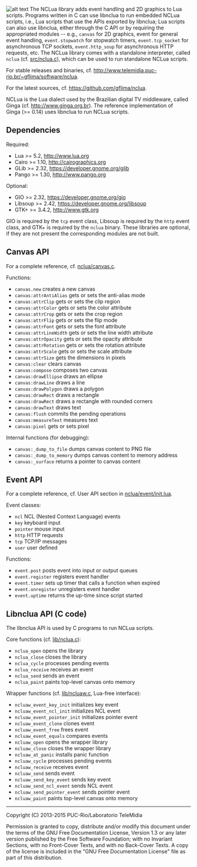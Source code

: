 ![alt text](http://www.telemidia.puc-rio.br/~gflima/software/nclua/logo.png "NCLua = NCL + Lua")
The NCLua library adds event handling and 2D graphics to Lua scripts.
Programs written in C can use libnclua to run embedded NCLua scripts, i.e.,
Lua scripts that use the APIs exported by libnclua; Lua scripts can also use
libnclua, either through the C API or by requiring the appropriated modules
-- e.g., `canvas` for 2D graphics, event for general event handling,
`event.stopwatch` for stopwatch timers, `event.tcp_socket` for asynchronous
TCP sockets, `event.http_soup` for asynchronous HTTP requests, etc.  The
NCLua library comes with a standalone interpreter, called `nclua`
(cf. [src/nclua.c](src/nclua.c)), which can be used to run standalone NCLua
scripts.

For stable releases and binaries, cf.
http://www.telemidia.puc-rio.br/~gflima/software/nclua.

For the latest sources, cf.
https://github.com/gflima/nclua.

NCLua is the Lua dialect used by the Brazilian digital TV middleware, called
Ginga (cf. http://www.ginga.org.br).  The reference implementation of
Ginga (>= 0.14) uses libnclua to run NCLua scripts.

Dependencies
------------

Required:
* Lua >= 5.2, http://www.lua.org
* Cairo >= 1.10, http://cairographics.org
* GLib >= 2.32, https://developer.gnome.org/glib
* Pango >= 1.30, http://www.pango.org

Optional:
* GIO >= 2.32, https://developer.gnome.org/gio
* Libsoup >= 2.42, https://developer.gnome.org/libsoup
* GTK+ >= 3.4.2, http://www.gtk.org

GIO is required by the `tcp` event class, Libsoup is required by the `http`
event class, and GTK+ is required by the `nclua` binary.  These libraries
are optional, if they are not present the corresponding modules are not
built.

Canvas API
----------

For a complete reference, cf. [nclua/canvas.c](nclua/canvas.c).

Functions:
* `canvas.new`            creates a new canvas
* `canvas:attrAntiAlias`  gets or sets the anti-alias mode
* `canvas:attrClip`       gets or sets the clip region
* `canvas:attrColor`      gets or sets the color attribute
* `canvas:attrCrop`       gets or sets the crop region
* `canvas:attrFlip`       gets or sets the flip mode
* `canvas:attrFont`       gets or sets the font attribute
* `canvas:attrLineWidth`  gets or sets the line width attribute
* `canvas:attrOpacity`    gets or sets the opacity attribute
* `canvas:attrRotation`   gets or sets the rotation attribute
* `canvas:attrScale`      gets or sets the scale attribute
* `canvas:attrSize`       gets the dimensions in pixels
* `canvas:clear`          clears canvas
* `canvas:compose`        composes two canvas
* `canvas:drawEllipse`    draws an ellipse
* `canvas:drawLine`       draws a line
* `canvas:drawPolygon`    draws a polygon
* `canvas:drawRect`       draws a rectangle
* `canvas:drawRect`       draws a rectangle with rounded corners
* `canvas:drawText`       draws text
* `canvas:flush`          commits the pending operations
* `canvas:measureText`    measures text
* `canvas:pixel`          gets or sets pixel

Internal functions (for debugging):
* `canvas:_dump_to_file`    dumps canvas content to PNG file
* `canvas:_dump_to_memory`  dumps canvas content to memory address
* `canvas:_surface`         returns a pointer to canvas content

Event API
---------

For a complete reference, cf. User API section in
[nclua/event/init.lua](nclua/event/init.lua).

Event classes:
* `ncl`      NCL (Nested Context Language) events
* `key`      keyboard input
* `pointer`  mouse input
* `http`     HTTP requests
* `tcp`      TCP/IP messages
* `user`     user defined

Functions:
* `event.post`            posts event into input or output queues
* `event.register`        registers event handler
* `event.timer`           sets up timer that calls a function when expired
* `event.unregister`      unregisters event handler
* `event.uptime`          returns the up-time since script started

Libnclua API (C code)
---------------------

The libnclua API is used by C programs to run NCLua scripts.

Core functions (cf. [lib/nclua.c](lib/nclua.c)):
* `nclua_open`            opens the library
* `nclua_close`           closes the library
* `nclua_cycle`           processes pending events
* `nclua_receive`         receives an event
* `nclua_send`            sends an event
* `nclua_paint`           paints top-level canvas onto memory

Wrapper functions (cf. [lib/ncluaw.c](lib/ncluaw.c), Lua-free interface):
* `ncluaw_event_key_init` initializes key event
* `ncluaw_event_ncl_init` initializes NCL event
* `ncluaw_event_pointer_init` initializes pointer event
* `ncluaw_event_clone`    clones event
* `ncluaw_event_free`     frees event
* `ncluaw_event_equals`   compares events
* `ncluaw_open`           opens the wrapper library
* `ncluaw_close`          closes the wrapper library
* `ncluaw_at_panic`       installs panic function
* `ncluaw_cycle`          processes pending events
* `ncluaw_receive`        receives event
* `ncluaw_send`           sends event
* `ncluaw_send_key_event` sends key event
* `ncluaw_send_ncl_event` sends NCL event
* `ncluaw_send_pointer_event` sends pointer event
* `ncluaw_paint`          paints top-level canvas onto memory

---
Copyright (C) 2013-2015 PUC-Rio/Laboratorio TeleMidia

Permission is granted to copy, distribute and/or modify this document under
the terms of the GNU Free Documentation License, Version 1.3 or any later
version published by the Free Software Foundation; with no Invariant
Sections, with no Front-Cover Texts, and with no Back-Cover Texts.  A copy
of the license is included in the "GNU Free Documentation License" file as
part of this distribution.
